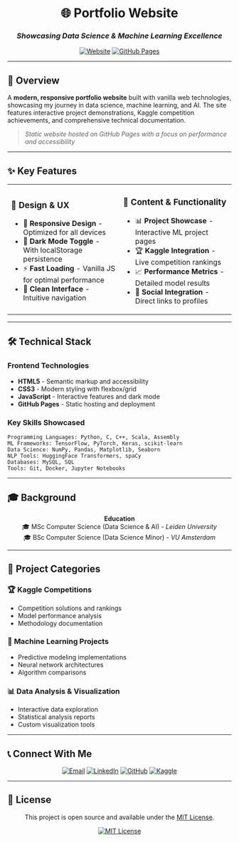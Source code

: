 <div align="center">

# 🌐 Portfolio Website

### *Showcasing Data Science & Machine Learning Excellence*

[![Website](https://img.shields.io/badge/🌐_Live_Site-robkras.com-blue?style=for-the-badge)](https://robkras.com)
[![GitHub Pages](https://img.shields.io/badge/GitHub_Pages-rbkrs.github.io-black?style=for-the-badge&logo=github)](https://rbkrs.github.io)

</div>

---

## 📖 Overview

A **modern, responsive portfolio website** built with vanilla web technologies, showcasing my journey in data science, machine learning, and AI. The site features interactive project demonstrations, Kaggle competition achievements, and comprehensive technical documentation.

> *Static website hosted on GitHub Pages with a focus on performance and accessibility*

---

## ✨ Key Features

<table>
<tr>
<td width="50%">

### 🎨 **Design & UX**
- 📱 **Responsive Design** - Optimized for all devices
- 🌙 **Dark Mode Toggle** - With localStorage persistence
- ⚡ **Fast Loading** - Vanilla JS for optimal performance
- 🎯 **Clean Interface** - Intuitive navigation

</td>
<td width="50%">

### 🚀 **Content & Functionality**
- 📊 **Project Showcase** - Interactive ML project pages
- 🏆 **Kaggle Integration** - Live competition rankings
- 📈 **Performance Metrics** - Detailed model results
- 🔗 **Social Integration** - Direct links to profiles

</td>
</tr>
</table>

---

## 🛠️ Technical Stack

### **Frontend Technologies**
- **HTML5** - Semantic markup and accessibility
- **CSS3** - Modern styling with flexbox/grid
- **JavaScript** - Interactive features and dark mode
- **GitHub Pages** - Static hosting and deployment

### **Key Skills Showcased**
```
Programming Languages: Python, C, C++, Scala, Assembly
ML Frameworks: TensorFlow, PyTorch, Keras, scikit-learn
Data Science: NumPy, Pandas, Matplotlib, Seaborn
NLP Tools: HuggingFace Transformers, spaCy
Databases: MySQL, SQL
Tools: Git, Docker, Jupyter Notebooks
```

---

## 🎓 Background

<div align="center">

**Education**  
🎓 MSc Computer Science (Data Science & AI) - *Leiden University*  
🎓 BSc Computer Science (Data Science Minor) - *VU Amsterdam*

</div>

---

## 📂 Project Categories

### 🏆 **Kaggle Competitions**
- Competition solutions and rankings
- Model performance analysis
- Methodology documentation

### 🤖 **Machine Learning Projects**
- Predictive modeling implementations
- Neural network architectures
- Algorithm comparisons

### 📊 **Data Analysis & Visualization**
- Interactive data exploration
- Statistical analysis reports
- Custom visualization tools

---

## 📞 Connect With Me

<div align="center">

[![Email](https://img.shields.io/badge/Email-robkraseu@gmail.com-red?style=for-the-badge&logo=gmail&logoColor=white)](mailto:robkraseu@gmail.com)
[![LinkedIn](https://img.shields.io/badge/LinkedIn-Rob_Kras-blue?style=for-the-badge&logo=linkedin&logoColor=white)](https://www.linkedin.com/in/robkras/)
[![GitHub](https://img.shields.io/badge/GitHub-rbkrs-black?style=for-the-badge&logo=github&logoColor=white)](https://github.com/rbkrs)
[![Kaggle](https://img.shields.io/badge/Kaggle-robkraseu-20BEFF?style=for-the-badge&logo=kaggle&logoColor=white)](https://www.kaggle.com/robkraseu)

</div>

---

## 📄 License

<div align="center">

This project is open source and available under the [MIT License](LICENSE).

[![MIT License](https://img.shields.io/badge/License-MIT-yellow.svg?style=for-the-badge)](LICENSE)

</div>
